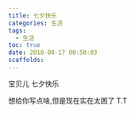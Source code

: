 ```yaml
---
title: 七夕快乐
categories: 生活
tags:
  - 生活
toc: true
date: 2018-08-17 00:50:03
scaffolds:
---
```


宝贝儿
七夕快乐

想给你写点啥,但是现在实在太困了 T.T


